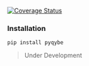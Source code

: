 [![Coverage Status](https://coveralls.io/repos/github/otrabalhador/dictable/badge.svg)](https://coveralls.io/github/otrabalhador/dictable)

### Installation
    pip install pyqybe

> Under Development
